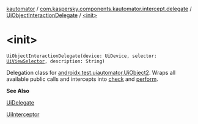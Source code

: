 [kautomator](../../index.md) / [com.kaspersky.components.kautomator.intercept.delegate](../index.md) / [UiObjectInteractionDelegate](index.md) / [&lt;init&gt;](./-init-.md)

# &lt;init&gt;

`UiObjectInteractionDelegate(device: UiDevice, selector: `[`UiViewSelector`](../../com.kaspersky.components.kautomator.component.common.builders/-ui-view-selector/index.md)`, description: String)`

Delegation class for [androidx.test.uiautomator.UiObject2](#).
Wraps all available public calls and intercepts into [check](check.md) and [perform](perform.md).

**See Also**

[UiDelegate](../-ui-delegate/index.md)

[UiInterceptor](../../com.kaspersky.components.kautomator.intercept.base/-ui-interceptor/index.md)

